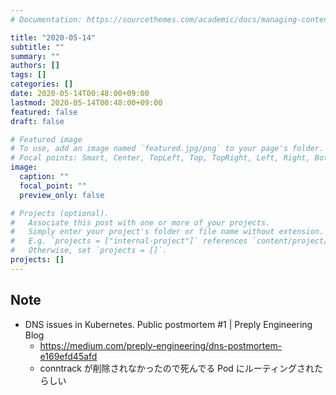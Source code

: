 ```yaml
---
# Documentation: https://sourcethemes.com/academic/docs/managing-content/

title: "2020-05-14"
subtitle: ""
summary: ""
authors: []
tags: []
categories: []
date: 2020-05-14T00:48:00+09:00
lastmod: 2020-05-14T00:48:00+09:00
featured: false
draft: false

# Featured image
# To use, add an image named `featured.jpg/png` to your page's folder.
# Focal points: Smart, Center, TopLeft, Top, TopRight, Left, Right, BottomLeft, Bottom, BottomRight.
image:
  caption: ""
  focal_point: ""
  preview_only: false

# Projects (optional).
#   Associate this post with one or more of your projects.
#   Simply enter your project's folder or file name without extension.
#   E.g. `projects = ["internal-project"]` references `content/project/deep-learning/index.md`.
#   Otherwise, set `projects = []`.
projects: []
---
```


## Note

* DNS issues in Kubernetes. Public postmortem #1 | Preply Engineering Blog
  * https://medium.com/preply-engineering/dns-postmortem-e169efd45afd
  * conntrack が削除されなかったので死んでる Pod にルーティングされたらしい
